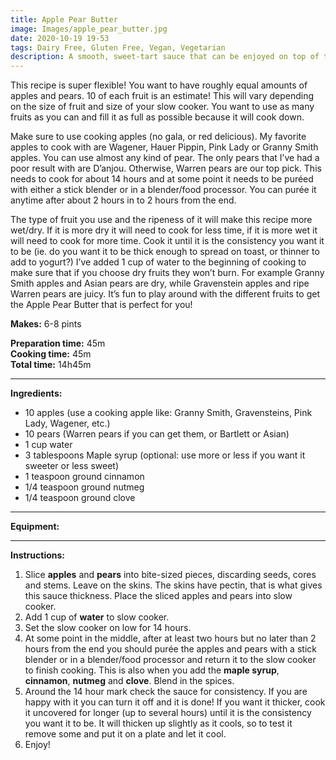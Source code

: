 ```yaml
---
title: Apple Pear Butter
image: Images/apple_pear_butter.jpg
date: 2020-10-19 19-53
tags: Dairy Free, Gluten Free, Vegan, Vegetarian
description: A smooth, sweet-tart sauce that can be enjoyed on top of toast, in oatmeal or with yogurt.
---
```


This recipe is super flexible! You want to have roughly equal amounts of apples and pears. 10 of each fruit is an estimate! This will vary depending on the size of fruit and size of your slow cooker. You want to use as many fruits as you can and fill it as full as possible because it will cook down.

Make sure to use cooking apples (no gala, or red delicious). My favorite apples to cook with are Wagener, Hauer Pippin, Pink Lady or Granny Smith apples. You can use almost any kind of pear. The only pears that I’ve had a poor result with are D’anjou. Otherwise, Warren pears are our top pick. This needs to cook for about 14 hours and at some point it needs to be puréed with either a stick blender or in a blender/food processor. You can purée it anytime after about 2 hours in to 2 hours from the end. 

The type of fruit you use and the ripeness of it will make this recipe more wet/dry.  If it is more dry it will need to cook for less time, if it is more wet it will need to cook for more time. Cook it until it is the consistency you want it to be (ie. do you want it to be thick enough to spread on toast, or thinner to add to yogurt?) I’ve added 1 cup of water to the beginning of cooking to make sure that if you choose dry fruits they won’t burn.
For example Granny Smith apples and Asian pears are dry, while Gravenstein apples and ripe Warren pears are juicy. It’s fun to play around with the different fruits to get the Apple Pear Butter that is perfect for you!



**Makes:** 6-8 pints

**Preparation time:** 45m  
**Cooking time:** 45m  
**Total time:** 14h45m

---

**Ingredients:**

- 10 apples (use a cooking apple like: Granny Smith, Gravensteins, Pink Lady, Wagener, etc.)
- 10 pears (Warren pears if you can get them, or Bartlett or Asian)
- 1 cup water
- 3 tablespoons Maple syrup (optional: use more or less if you want it sweeter or less sweet)
- 1 teaspoon ground cinnamon
- 1/4  teaspoon ground nutmeg
- 1/4  teaspoon ground clove


---

**Equipment:** 

---

**Instructions:**

1. Slice **apples** and **pears** into bite-sized pieces, discarding seeds, cores and stems. Leave on the skins. The skins have pectin, that is what gives this sauce thickness. Place the sliced apples and pears into slow cooker. 
1. Add 1 cup of **water** to slow cooker.
1. Set the slow cooker on low for 14 hours.
1. At some point in the middle, after at least two hours but no later than 2 hours from the end you should purée the apples and pears with a stick blender or in a blender/food processor and return it to the slow cooker to finish cooking. This is also when you add the **maple syrup**, **cinnamon**, **nutmeg** and **clove**. Blend in the spices. 
1. Around the 14 hour mark check the sauce for consistency. If you are happy with it you can turn it off and it is done! If you want it thicker, cook it uncovered for longer (up to several hours) until it is the consistency you want it to be. It will thicken up slightly as it cools, so to test it remove some and put it on a plate and let it cool. 
1. Enjoy!

